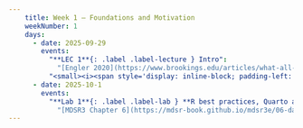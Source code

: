 ```yaml
---
    title: Week 1 – Foundations and Motivation
    weekNumber: 1
    days:
      - date: 2025-09-29
        events:
          "**LEC 1**{: .label .label-lecture } Intro":
            "[Engler 2020](https://www.brookings.edu/articles/what-all-policy-analysts-need-to-know-about-data-science/), [Peixoto 2025](https://www.techpolicy.press/why-generative-ai-isnt-transforming-government-yet-and-what-we-can-do-about-it/)"
          "<small><i><span style='display: inline-block; padding-left: 80px'><b>Keywords:</b> Dimensionality, policy, introduction, syllabus</span></i></small>":
      - date: 2025-10-1
        events:
          "**Lab 1**{: .label .label-lab } **R best practices, Quarto and Markdown**":
            "[MDSR3 Chapter 6](https://mdsr-book.github.io/mdsr3e/06-dataII.html), [MDSR3 Appendix B](https://mdsr-book.github.io/mdsr3e/B-appR.html)"
---
```

